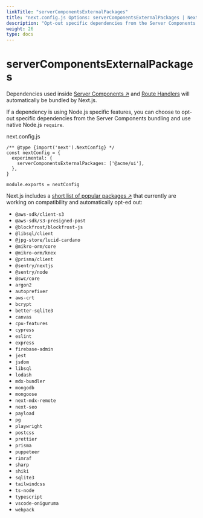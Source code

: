 ```yaml
---
linkTitle: "serverComponentsExternalPackages"
title: "next.config.js Options: serverComponentsExternalPackages | Next.js"
description: "Opt-out specific dependencies from the Server Components bundling and use native Node.js `require`."
weight: 26
type: docs
---
```


# serverComponentsExternalPackages

Dependencies used inside [Server Components ↗](https://nextjs.org/docs/app/building-your-application/rendering/server-components.html) and [Route Handlers](/nextjs/13.5/using-app-router/building-your-application/routing/route-handlers) will automatically be bundled by Next.js.

If a dependency is using Node.js specific features, you can choose to opt-out specific dependencies from the Server Components bundling and use native Node.js `require`.


next.config.js
```
/** @type {import('next').NextConfig} */
const nextConfig = {
  experimental: {
    serverComponentsExternalPackages: ['@acme/ui'],
  },
}
 
module.exports = nextConfig
```

Next.js includes a [short list of popular packages ↗](https://github.com/vercel/next.js/blob/canary/packages/next/src/lib/server-external-packages.json) that currently are working on compatibility and automatically opt-ed out:

- `@aws-sdk/client-s3`
- `@aws-sdk/s3-presigned-post`
- `@blockfrost/blockfrost-js`
- `@libsql/client`
- `@jpg-store/lucid-cardano`
- `@mikro-orm/core`
- `@mikro-orm/knex`
- `@prisma/client`
- `@sentry/nextjs`
- `@sentry/node`
- `@swc/core`
- `argon2`
- `autoprefixer`
- `aws-crt`
- `bcrypt`
- `better-sqlite3`
- `canvas`
- `cpu-features`
- `cypress`
- `eslint`
- `express`
- `firebase-admin`
- `jest`
- `jsdom`
- `libsql`
- `lodash`
- `mdx-bundler`
- `mongodb`
- `mongoose`
- `next-mdx-remote`
- `next-seo`
- `payload`
- `pg`
- `playwright`
- `postcss`
- `prettier`
- `prisma`
- `puppeteer`
- `rimraf`
- `sharp`
- `shiki`
- `sqlite3`
- `tailwindcss`
- `ts-node`
- `typescript`
- `vscode-oniguruma`
- `webpack`
